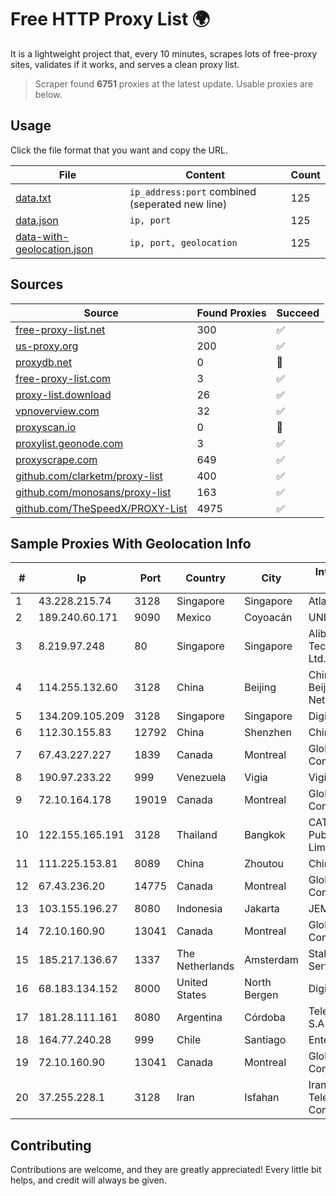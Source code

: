 
# Free HTTP Proxy List 🌍

It is a lightweight project that, every 10 minutes, scrapes lots of free-proxy sites, validates if it works, and serves a clean proxy list.


> Scraper found **6751** proxies at the latest update. Usable proxies are below.

## Usage

Click the file format that you want and copy the URL.


|File|Content|Count|
|----|-------|-----|
|[data.txt](https://raw.githubusercontent.com/themiralay/Proxy-List-World/master/data.txt)|`ip_address:port` combined (seperated new line)|125|
|[data.json](https://raw.githubusercontent.com/themiralay/Proxy-List-World/master/data.json)|`ip, port`|125|
|[data-with-geolocation.json](https://raw.githubusercontent.com/themiralay/Proxy-List-World/master/data-with-geolocation.json)|`ip, port, geolocation`|125|

## Sources

|Source|Found Proxies|Succeed|
|------|-------------|-------|
|[free-proxy-list.net](https://free-proxy-list.net)|300|✅|
|[us-proxy.org](https://www.us-proxy.org)|200|✅|
|[proxydb.net](http://proxydb.net)|0|🚫|
|[free-proxy-list.com](https://free-proxy-list.com/?page=&port=&type%5B%5D=http&type%5B%5D=https&up_time=0&search=Search)|3|✅|
|[proxy-list.download](https://www.proxy-list.download/HTTP)|26|✅|
|[vpnoverview.com](https://vpnoverview.com/privacy/anonymous-browsing/free-proxy-servers)|32|✅|
|[proxyscan.io](https://www.proxyscan.io)|0|🚫|
|[proxylist.geonode.com](https://proxylist.geonode.com/api/proxy-list?limit=300&page=1&sort_by=lastChecked&sort_type=desc&protocols=http,https)|3|✅|
|[proxyscrape.com](https://api.proxyscrape.com/v2/?request=displayproxies&protocol=http&timeout=10000&country=all&ssl=all&anonymity=all)|649|✅|
|[github.com/clarketm/proxy-list](https://raw.githubusercontent.com/clarketm/proxy-list/master/proxy-list-raw.txt)|400|✅|
|[github.com/monosans/proxy-list](https://raw.githubusercontent.com/monosans/proxy-list/main/proxies/http.txt)|163|✅|
|[github.com/TheSpeedX/PROXY-List](https://raw.githubusercontent.com/TheSpeedX/PROXY-List/master/http.txt)|4975|✅|


## Sample Proxies With Geolocation Info

|#|Ip|Port|Country|City|Internet Service Provider|
|-|--|----|-------|----|-------------------------|
|1|43.228.215.74|3128|Singapore|Singapore|Atlantic.net, Inc.|
|2|189.240.60.171|9090|Mexico|Coyoacán|UNINET|
|3|8.219.97.248|80|Singapore|Singapore|Alibaba (US) Technology Co., Ltd.|
|4|114.255.132.60|3128|China|Beijing|China Unicom Beijing Province Network|
|5|134.209.105.209|3128|Singapore|Singapore|DigitalOcean, LLC|
|6|112.30.155.83|12792|China|Shenzhen|China Mobile|
|7|67.43.227.227|1839|Canada|Montreal|GloboTech Communications|
|8|190.97.233.22|999|Venezuela|Vigia|Viginet C.A|
|9|72.10.164.178|19019|Canada|Montreal|GloboTech Communications|
|10|122.155.165.191|3128|Thailand|Bangkok|CAT Telecom Public Company Limited|
|11|111.225.153.81|8089|China|Zhoutou|China Telecom|
|12|67.43.236.20|14775|Canada|Montreal|GloboTech Communications|
|13|103.155.196.27|8080|Indonesia|Jakarta|JEMBATANDATA|
|14|72.10.160.90|13041|Canada|Montreal|GloboTech Communications|
|15|185.217.136.67|1337|The Netherlands|Amsterdam|Stallion Network Services Limited|
|16|68.183.134.152|8000|United States|North Bergen|DigitalOcean, LLC|
|17|181.28.111.161|8080|Argentina|Córdoba|Telecom Argentina S.A|
|18|164.77.240.28|999|Chile|Santiago|Entel Chile S.A.|
|19|72.10.160.90|13041|Canada|Montreal|GloboTech Communications|
|20|37.255.228.1|3128|Iran|Isfahan|Iran Telecommunication Company PJS|



## Contributing

Contributions are welcome, and they are greatly appreciated! Every
little bit helps, and credit will always be given.

